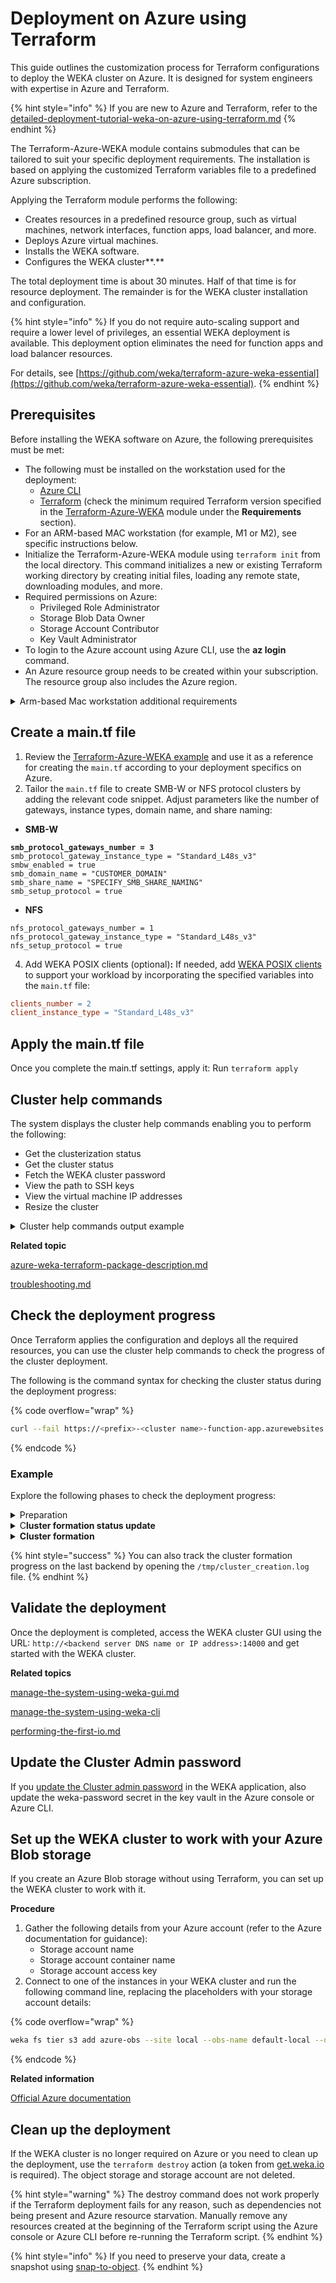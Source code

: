 # Deployment on Azure using Terraform

This guide outlines the customization process for Terraform configurations to deploy the WEKA cluster on Azure. It is designed for system engineers with expertise in Azure and Terraform.

{% hint style="info" %}
If you are new to Azure and Terraform, refer to the [detailed-deployment-tutorial-weka-on-azure-using-terraform.md](detailed-deployment-tutorial-weka-on-azure-using-terraform.md "mention")
{% endhint %}

The Terraform-Azure-WEKA module contains submodules that can be tailored to suit your specific deployment requirements. The installation is based on applying the customized Terraform variables file to a predefined Azure subscription.

Applying the Terraform module performs the following:

* Creates resources in a predefined resource group, such as virtual machines, network interfaces, function apps, load balancer, and more.
* Deploys Azure virtual machines.
* Installs the WEKA software.
* Configures the WEKA cluster**.**

The total deployment time is about 30 minutes. Half of that time is for resource deployment. The remainder is for the WEKA cluster installation and configuration.

{% hint style="info" %}
If you do not require auto-scaling support and require a lower level of privileges, an essential WEKA deployment is available. This deployment option eliminates the need for function apps and load balancer resources.

For details, see [https://github.com/weka/terraform-azure-weka-essential](https://github.com/weka/terraform-azure-weka-essential).
{% endhint %}

## Prerequisites

Before installing the WEKA software on Azure, the following prerequisites must be met:

* The following must be installed on the workstation used for the deployment:
  * [Azure CLI](https://learn.microsoft.com/en-us/cli/azure/install-azure-cli)
  * [Terraform](https://developer.hashicorp.com/terraform/tutorials/aws-get-started/install-cli) (check the minimum required Terraform version specified in the [Terraform-Azure-WEKA](https://github.com/weka/terraform-azure-weka) module under the **Requirements** section).
* For an ARM-based MAC workstation (for example, M1 or M2), see specific instructions below.
* Initialize the Terraform-Azure-WEKA module using `terraform init` from the local directory. This command initializes a new or existing Terraform working directory by creating initial files, loading any remote state, downloading modules, and more.
* Required permissions on Azure:
  * Privileged Role Administrator
  * Storage Blob Data Owner
  * Storage Account Contributor
  * Key Vault Administrator
* To login to the Azure account using Azure CLI, use the **az login** command.
* An Azure resource group needs to be created within your subscription. The resource group also includes the Azure region.

<details>

<summary>Arm-based Mac workstation additional requirements</summary>

Follow these additional requirements to get Terraform working on an Arm-based Mac:

1. Run `brew install tfenv`
2. Run `TFENV_ARCH=amd64 tfenv install 1.3.7`
3. Run `tfenv use 1.3.7`
4. Run `brew install kreuzwerker/taps/m1-terraform-provider-helper`

</details>

## **Create a main.tf file**

1. Review the [Terraform-Azure-WEKA example](azure-weka-terraform-package-description.md#terraform-azure-weka-example) and use it as a reference for creating the `main.tf` according to your deployment specifics on Azure.
2. Tailor the `main.tf` file to create SMB-W or NFS protocol clusters by adding the relevant code snippet. Adjust parameters like the number of gateways, instance types, domain name, and share naming:

* **SMB-W**

<pre><code><strong>smb_protocol_gateways_number = 3
</strong>smb_protocol_gateway_instance_type = "Standard_L48s_v3" 
smbw_enabled = true
smb_domain_name = "CUSTOMER_DOMAIN"
smb_share_name = "SPECIFY_SMB_SHARE_NAMING"
smb_setup_protocol = true
</code></pre>

* **NFS**

```
nfs_protocol_gateways_number = 1
nfs_protocol_gateway_instance_type = "Standard_L48s_v3"
nfs_setup_protocol = true
```

4. Add WEKA POSIX clients (optional)**:** If needed, add [WEKA POSIX clients](../../weka-system-overview/weka-client-and-mount-modes.md) to support your workload by incorporating the specified variables into the `main.tf` file:

```makefile
clients_number = 2
client_instance_type = "Standard_L48s_v3"
```

## Apply the main.tf file

Once you complete the main.tf settings, apply it: Run `terraform apply`

## Cluster help commands

The system displays the cluster help commands enabling you to perform the following:

* Get the clusterization status
* Get the cluster status
* Fetch the WEKA cluster password
* View the path to SSH keys
* View the virtual machine IP addresses
* Resize the cluster

<details>

<summary>Cluster help commands output example</summary>

In the following example, the prefix is `v41`, and the cluster name is `jack`.&#x20;

```
get-cluster-helpers-commands = <<EOT
########################################## Get clusterization status #####################################################################
function_key=$(az functionapp keys list --name v41-jack-function-app --resource-group jackm-rg --subscription d2f248b9-d054-477f-b7e8-413921532c2a --query functionKeys -o tsv)
curl --fail  -H "Content-Type:application/json" -d '{"type": "progress"}'

########################################## Get cluster status ############################################################################
function_key=$(az functionapp keys list --name v41-jack-function-app --resource-group jackm-rg --subscription d2f248b9-d054-477f-b7e8-413921532c2a --query functionKeys -o tsv)
curl --fail 

######################################### Fetch weka cluster password ####################################################################
az keyvault secret show --vault-name v41-jack-key-vault --name weka-password | jq .value

########################################## Download ssh keys command from blob ###########################################################
 az keyvault secret download --file private.pem --encoding utf-8 --vault-name  v41-jack-key-vault --name private-key --query "value"
 az keyvault secret download --file public.pub --encoding utf-8 --vault-name  v41-jack-key-vault --name public-key --query "value"

############################################## Path to ssh keys  ##########################################################################
/tmp/v41-jack-public-key.pub
 /tmp/v41-jack-private-key.pem

################################################ Vms ips ##################################################################################
az vmss list-instance-public-ips -g jackm-rg --name v41-jack-vmss --subscription <azure subscription id> --query "[].ipAddress"


########################################## Resize cluster #################################################################################
function_key=$(az functionapp keys list --name v41-jack-function-app --resource-group jackm-rg --subscription <azure subscription id> --query functionKeys -o tsv)
curl --fail  -H "Content-Type:application/json" -d '{"value":ENTER_NEW_VALUE_HERE}'

EOT
```

</details>

**Related topic**

[azure-weka-terraform-package-description.md](azure-weka-terraform-package-description.md "mention")

[troubleshooting.md](troubleshooting.md "mention")

## Check the deployment progress

Once Terraform applies the configuration and deploys all the required resources, you can use the cluster help commands to check the progress of the cluster deployment.

The following is the command syntax for checking the cluster status during the deployment progress:

{% code overflow="wrap" %}
```bash
curl --fail https://<prefix>-<cluster name>-function-app.azurewebsites.net/api/status?code=$function_key
```
{% endcode %}

### Example

Explore the following phases to check the deployment progress:

<details>

<summary>Preparation</summary>

Once the VM starts, it prepares all the required objects, such as setting the partition to `/opt/weka`, downloading the Weka release, and deploying the container drives.

You can track the progress of the preparation, which can take about 10 minutes.

1. Get your function key by running the command:

```
function_key=$(az functionapp keys list --name v41-jack-function-app --resource-group jackm-rg --subscription <your Azure subscription id> --query functionKeys -o tsv)

```

2. Track the preparation progress by running the command:

```
curl --fail https://v41-jack-function-app.azurewebsites.net/api/status?code=$function_key -H "Content-Type:application/json" -d '{"type": "progress"}'

```

Response example:

```
{
  "ready_for_clusterization": [],
  "progress": {
    "v41-jack-backend000001": [
      "10:02:55 UTC: Running init script",
      "10:03:17 UTC: Installing weka"
    ],
    "v41-jack-backend000002": [
      "10:02:56 UTC: Running init script",
      "10:03:18 UTC: Installing weka"
    ],
    "v41-jack-backend000003": [
      "10:02:54 UTC: Running init script",
      "10:03:16 UTC: Installing weka",
      "10:08:32 UTC: Weka installation completed",
      "10:08:34 UTC: Setting deletion protection authorization error, going to sleep for 2M"
    ],
    "v41-jack-backend000004": [
      "10:02:57 UTC: Running init script",
      "10:03:27 UTC: Installing weka",
      "10:09:07 UTC: Weka installation completed",
      "10:09:09 UTC: Setting deletion protection authorization error, going to sleep for 2M"
    ],
    "v41-jack-backend000005": [
      "10:02:55 UTC: Running init script",
      "10:03:17 UTC: Installing weka"
    ],
    "v41-jack-backend000006": [
      "10:02:54 UTC: Running init script",
      "10:03:24 UTC: Installing weka"
    ]
  },
  "errors": null
}
```



</details>

<details>

<summary>C<strong>luster formation status update</strong></summary>

Once the preparation phase completes, the list of requested virtual machines appears. The number of servers ready for clusterization depends on the required cluster size.

Run the following command to track the clusterization status:

```
curl --fail https://v41-jack-function-app.azurewebsites.net/api/status?code=$function_key -H "Content-Type:application/json" -d '{"type": "progress"}'

```

The `"ready for clusterization"` section provides the list of virtual machines to be clusterized. In the following response example, the last backend `v41-jack-vmss_3` runs the cluster formation:

```
{
  "ready_for_clusterization": [
    "v41-jack-vmss_4:v41-jack-backend000004:20.228.235.225",
    "v41-jack-vmss_6:v41-jack-backend000006:20.228.234.98",
    "v41-jack-vmss_1:v41-jack-backend000001:20.228.234.225",
    "v41-jack-vmss_5:v41-jack-backend000005:20.228.236.6",
    "v41-jack-vmss_2:v41-jack-backend000002:20.228.235.126",
    "v41-jack-vmss_3:v41-jack-backend000003:20.228.235.38"
  ],
  "progress": {
    "v41-jack-backend000001": [
      "10:02:55 UTC: Running init script",
      "10:03:17 UTC: Installing weka",
      "10:09:43 UTC: Weka installation completed",
      "10:09:46 UTC: Setting deletion protection authorization error, going to sleep for 2M",
      "10:11:47 UTC: Deletion protection was set successfully"
    ],
    
    .
    .
    .
    
    "v41-jack-backend000006": [
      "10:02:54 UTC: Running init script",
      "10:03:24 UTC: Installing weka",
      "10:09:20 UTC: Weka installation completed",
      "10:09:23 UTC: Setting deletion protection authorization error, going to sleep for 2M",
      "10:11:23 UTC: Deletion protection was set successfully"
    ]
  },
  "errors": null
  
```

</details>

<details>

<summary><strong>Cluster formation</strong></summary>

Run the following command to check the cluster status:

```
$ curl https://v41-jack-function-app.azurewebsites.net/api/status?code=$function_key

```

In the following response example, the cluster formation is completed as shown in the third line `"clusterized": true`:

```
{
  "initial_size": 6,
  "desired_size": 6,
  "clusterized": true,
  "weka_status": {
    "hot_spare": 1,
    "io_status": "STARTED",
    "drives": {
      "active": 6,
      "total": 6
    },
    "name": "jack",
    "io_status_changed_time": "2023-04-16T10:15:53.35355Z",
    "io_nodes": {
      "active": 18,
      "total": 18
    },
    "cloud": {
      "enabled": true,
      "healthy": true,
      "proxy": "",
      "url": "https://api.home.weka.io"
    },
    "release_hash": "9756a1524e629d6c02c91bfb63d8239a2b4cce5f",
    "hosts": {
      "active_count": 18,
      "backends": {
        "active": 18,
        "total": 18
      },
      "clients": {
        "active": 0,
        "total": 0
      },
      "total_count": 18
    },
    "stripe_data_drives": 3,
    "release": "4.1.0.71",
    "active_alerts_count": 2,
    "capacity": {
      "total_bytes": 5182871000000,
      "hot_spare_bytes": 1036429300000,
      "unprovisioned_bytes": 0
    },
    "is_cluster": true,
    "status": "OK",
    "stripe_protection_drives": 2,
    "guid": "d4363615-bbae-416b-92f8-2d7304904996",
    "nodes": {
      "black_listed": 0,
      "total": 36
    },
    "licensing": {
      "io_start_eligibility": true,
      "usage": {
        "drive_capacity_gb": 11522,
        "usable_capacity_gb": 5182,
        "obs_capacity_gb": 0
      },
      "mode": "Unlicensed"
    }
  }

```

</details>

{% hint style="success" %}
You can also track the cluster formation progress on the last backend by opening the `/tmp/cluster_creation.log` file.
{% endhint %}

## **Validate the deployment**

Once the deployment is completed, access the WEKA cluster GUI using the URL: `http://<backend server DNS name or IP address>:14000` and get started with the WEKA cluster.

**Related topics**

[manage-the-system-using-weka-gui.md](../../getting-started-with-weka/manage-the-system-using-weka-gui.md "mention")

[manage-the-system-using-weka-cli](../../getting-started-with-weka/manage-the-system-using-weka-cli/ "mention")

[performing-the-first-io.md](../../getting-started-with-weka/performing-the-first-io.md "mention")

## **Update the** Cluster Admin password

If you [update the Cluster admin password](https://docs.weka.io/usage/user-management/user-management#change-a-local-user-password) in the WEKA application, also update the weka-password secret in the key vault in the Azure console or Azure CLI.

## Set up the WEKA cluster to work with your Azure Blob storage

If you create an Azure Blob storage without using Terraform, you can set up the WEKA cluster to work with it.

**Procedure**

1. Gather the following details from your Azure account (refer to the Azure documentation for guidance):
   * Storage account name
   * Storage account container name
   * Storage account access key
2. Connect to one of the instances in your WEKA cluster and run the following command line, replacing the placeholders with your storage account details:

{% code overflow="wrap" %}
```bash
weka fs tier s3 add azure-obs --site local --obs-name default-local --obs-type AZURE --hostname <Storage account name>.blob.core.windows.net --port 443 --bucket <Storage account container name> --access-key-id <Storage account name> --secret-key <Storage account access key> --protocol https --auth-method AWSSignature4
```
{% endcode %}

**Related information**

[Official Azure documentation](https://learn.microsoft.com/en-us/azure/storage/blobs/blob-containers-portal)

## **Clean up the** deployment

If the WEKA cluster is no longer required on Azure or you need to clean up the deployment, use the `terraform destroy` action (a token from [get.weka.io](https://get.weka.io/) is required). The object storage and storage account are not deleted.

{% hint style="warning" %}
The destroy command does not work properly if the Terraform deployment fails for any reason, such as dependencies not being present and Azure resource starvation. Manually remove any resources created at the beginning of the Terraform script using the Azure console or Azure CLI before re-running the Terraform script.&#x20;
{% endhint %}

{% hint style="info" %}
If you need to preserve your data, create a snapshot using [snap-to-object](../../weka-filesystems-and-object-stores/snap-to-obj/).
{% endhint %}
